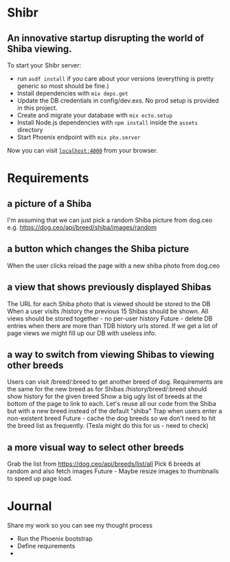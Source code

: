 # Shibr
## An innovative startup disrupting the world of Shiba viewing.
To start your Shibr server:

  * run `asdf install` if you care about your versions (everything is pretty generic so most should be fine.)
  * Install dependencies with `mix deps.get`
  * Update the DB credentials in config/dev.exs. No prod setup is provided in this project.
  * Create and migrate your database with `mix ecto.setup`
  * Install Node.js dependencies with `npm install` inside the `assets` directory
  * Start Phoenix endpoint with `mix phx.server`

Now you can visit [`localhost:4000`](http://localhost:4000) from your browser.

# Requirements

## a picture of a Shiba
I'm assuming that we can just pick a random Shiba picture from dog.ceo
e.g. https://dog.ceo/api/breed/shiba/images/random

## a button which changes the Shiba picture
When the user clicks reload the page with a new shiba photo from dog.ceo

## a view that shows previously displayed Shibas
The URL for each Shiba photo that is viewed should be stored to the DB
When a user visits /history the previous 15 Shibas should be shown.
All views should be stored together - no per-user history
Future - delete DB entries when there are more than TDB history urls stored. If we get a lot of page views we might fill up our DB with useless info.

## a way to switch from viewing Shibas to viewing other breeds

Users can visit /breed/:breed to get another breed of dog.
Requirements are the same for the new breed as for Shibas
/history/breed/:breed should show history for the given breed 
Show a big ugly list of breeds at the bottom of the page to link to each.
Let's reuse all our code from the Shiba but with a new breed instead of the default "shiba"
Trap when users enter a non-existent breed
Future - cache the dog breeds so we don't need to hit the breed list as frequently. (Tesla might do this for us - need to check)

## a more visual way to select other breeds
Grab the list from https://dog.ceo/api/breeds/list/all
Pick 6 breeds at random and also fetch images
Future - Maybe resize images to thumbnails to speed up page load. 

# Journal

Share my work so you can see my thought process

* Run the Phoenix bootstrap
* Define requirements
* 